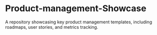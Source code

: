 # Product-management-Showcase
A repository showcasing key product management templates, including roadmaps, user stories, and metrics tracking.

